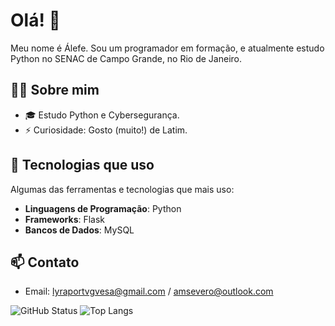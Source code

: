 # Olá! 👋

Meu nome é Álefe.
Sou um programador em formação, e atualmente estudo Python no SENAC de Campo Grande, no Rio de Janeiro.

## 🧑‍💻 Sobre mim

- 🎓 Estudo Python e Cybersegurança.
- ⚡ Curiosidade: Gosto (muito!) de Latim.

## 🚀 Tecnologias que uso

Algumas das ferramentas e tecnologias que mais uso:

- **Linguagens de Programação**: Python
- **Frameworks**: Flask
- **Bancos de Dados**: MySQL

## 📫 Contato

- Email: lyraportvgvesa@gmail.com / amsevero@outlook.com

![GitHub Status](https://github-readme-stats.vercel.app/api?username=Alephmihaelis&show_icons=true&hide_title=true&theme=dark&width=400&height=200)
![Top Langs](https://github-readme-stats.vercel.app/api/top-langs/?username=Alephmihaelis&layout=compact&theme=dark&width=400&height=200)
